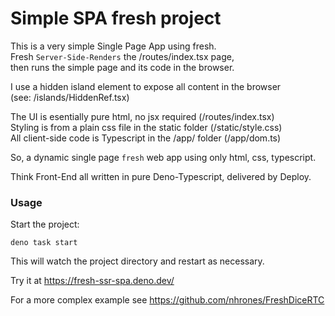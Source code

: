 # Simple SPA fresh project

This is a very simple Single Page App using fresh.   
Fresh `Server-Side-Renders` the /routes/index.tsx page,    
then runs the simple page and its code in the browser.   

I use a hidden island element to expose all content in the browser   
(see: /islands/HiddenRef.tsx)   
   
The UI is esentially pure html, no jsx required         (/routes/index.tsx)     
Styling is from a plain css file in the static folder   (/static/style.css)  
All client-side code is Typescript in the /app/ folder  (/app/dom.ts)   

So, a dynamic single page `fresh` web app using only html, css, typescript.

Think Front-End all written in pure Deno-Typescript, delivered by Deploy.

### Usage
Start the project:
```
deno task start
```
This will watch the project directory and restart as necessary.
  
Try it at https://fresh-ssr-spa.deno.dev/

For a more complex example see https://github.com/nhrones/FreshDiceRTC

